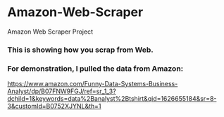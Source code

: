 # Amazon-Web-Scraper
Amazon Web Scraper Project

### This is showing how you scrap from Web. 
### For demonstration, I pulled the data from Amazon: 
https://www.amazon.com/Funny-Data-Systems-Business-Analyst/dp/B07FNW9FGJ/ref=sr_1_3?dchild=1&keywords=data%2Banalyst%2Btshirt&qid=1626655184&sr=8-3&customId=B0752XJYNL&th=1
